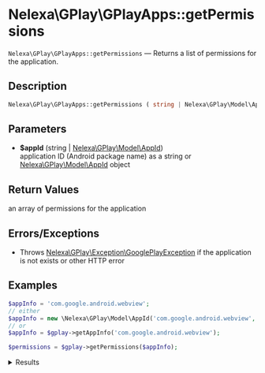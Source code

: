 # Nelexa\GPlay\GPlayApps::getPermissions
`Nelexa\GPlay\GPlayApps::getPermissions` — Returns a list of permissions for the application.

## Description
```php
Nelexa\GPlay\GPlayApps::getPermissions ( string | Nelexa\GPlay\Model\AppId $appId ) : Nelexa\GPlay\Model\Permission[]
```

## Parameters
* **$appId** (string | [Nelexa\GPlay\Model\AppId](../AppId/README.md))  
application ID (Android package name) as a string or [Nelexa\GPlay\Model\AppId](../AppId/README.md) object

## Return Values
an array of permissions for the application


## Errors/Exceptions
* Throws [Nelexa\GPlay\Exception\GooglePlayException](../GooglePlayException/README.md) if the application is not exists or other HTTP error
## Examples
```php
$appInfo = 'com.google.android.webview';
// either
$appInfo = new \Nelexa\GPlay\Model\AppId('com.google.android.webview', 'en');
// or
$appInfo = $gplay->getAppInfo('com.google.android.webview');

$permissions = $gplay->getPermissions($appInfo);
```
<details>
  <summary>Results</summary>

```php
array:1 [
    "Other" => class Nelexa\GPlay\Model\Permission {
      -getLabel(): string: "Other"
      -getIcon(): Nelexa\GPlay\Model\GoogleImage: {
        -getUrl(): string: "https://lh3.googleusercontent.com/pkKXoPl5q7n8T0s7KREtdvUZn1PLRgx-Ox0t4tkO8af4JpgGbyAxLBTsvEKKBCjwBACQsZisSYNmHPGbBA"
        -getOriginalSizeUrl(): string: "https://lh3.googleusercontent.com/pkKXoPl5q7n8T0s7KREtdvUZn1PLRgx-Ox0t4tkO8af4JpgGbyAxLBTsvEKKBCjwBACQsZisSYNmHPGbBA=s0"
        -getBinaryImageContent(): string: …
        -__toString(): string: "https://lh3.googleusercontent.com/pkKXoPl5q7n8T0s7KREtdvUZn1PLRgx-Ox0t4tkO8af4JpgGbyAxLBTsvEKKBCjwBACQsZisSYNmHPGbBA"
      }
      -getPermissions(): array:2 [
        0 => "full network access"
        1 => "view network connections"
      ]
      -asArray(): array: …
      -jsonSerialize(): mixed: …
    }
  ]
```

</details>

